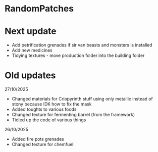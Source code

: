 # RandomPatches

# Next update

- Add petrification grenades if sir van beasts and monsters is installed
- Add new medicines
- Tidying textures - move production folder into the building folder

# Old updates

27/10/2025
- Changed materials for Criopyrinth stuff using only metallic instead of stony because IDK how to fix the mask
- Added toughts to various foods
- Changed texture for fermenting barrel (from the framework)
- Tidied up the code of various things

26/10/2025
- Added fire pots grenades
- Changed texture for chemfuel

